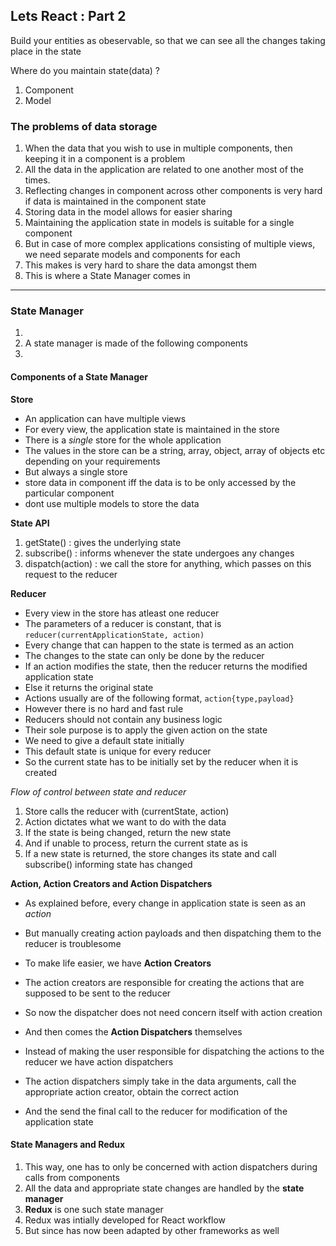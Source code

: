 ## Lets React : Part 2

Build your entities as obeservable, so that we can see all the changes taking place in the state

Where do you maintain state(data) ?
1. Component
2. Model

### The problems of data storage
1. When the data that you wish to use in multiple components, then keeping it in a component is a problem
2. All the data in the application are related to one another most of the times. 
3. Reflecting changes in component across other components is very hard if data is maintained in the component state
4. Storing data in the model allows for easier sharing 
5. Maintaining the application state in models is suitable for a single component
6. But in case of more complex applications consisting of multiple views, we need separate models and components for each
7. This makes is very hard to share the data amongst them
8. This is where a State Manager comes in 

---

### State Manager

1. 
2. A state manager is made of the following components
3. 
   
#### Components of a State Manager   
   
**Store**
- An application can have multiple views
- For every view, the application state is maintained in the store
- There is a *single* store for the whole application
- The values in the store can be a string, array, object, array of objects etc depending on your requirements
- But always a single store
- store data in component iff the data is to be only accessed by the particular component
- dont use multiple models to store the data

**State API**

1. getState() : gives the underlying state
2. subscribe() : informs whenever the state undergoes any changes 
3. dispatch(action) : we call the store for anything, which passes on this request to the reducer 

**Reducer**
- Every view in the store has atleast one reducer
- The parameters of a reducer is constant, that is ```reducer(currentApplicationState, action)```
- Every change that can happen to the state is termed as an action
- The changes to the state can only be done by the reducer
- If an action modifies the state, then the reducer returns the modified application state
- Else it returns the original state
- Actions usually are of the following format, ```action{type,payload}```
- However there is no hard and fast rule
- Reducers should not contain any business logic
- Their sole purpose is to apply the given action on the state
- We need to give a default state initially
- This default state is unique for every reducer
- So the current state has to be initially set by the reducer when it is created

*Flow of control between state and reducer*

1. Store calls the reducer with (currentState, action)
2. Action dictates what we want to do with the data
3. If the state is being changed, return the new state
4. And if unable to process, return the current state as is
5. If a new state is returned, the store changes its state and call subscribe() informing state has changed


**Action, Action Creators and Action Dispatchers**
- As explained before, every change in application state is seen as an *action*
- But manually creating action payloads and then dispatching them to the reducer is troublesome

- To make life easier, we have **Action Creators**
- The action creators are responsible for creating the actions that are supposed to be sent to the reducer
- So now the dispatcher does not need concern itself with action creation

- And then comes the **Action Dispatchers** themselves
- Instead of making the user responsible for dispatching the actions to the reducer we have action dispatchers
- The action dispatchers simply take in the data arguments, call the appropriate action creator, obtain the correct action
- And the send the final call to the reducer for modification of the application state

#### State Managers and Redux  

1. This way, one has to only be concerned with action dispatchers during calls from components
2. All the data and appropriate state changes are handled by the **state manager**
3. **Redux** is one such state manager
4. Redux was intially developed for React workflow
5. But since has now been adapted by other frameworks as well



